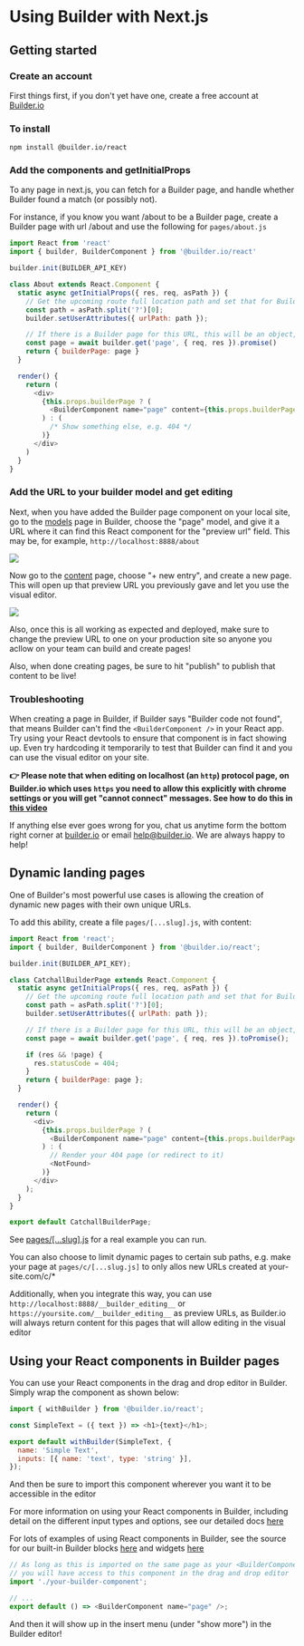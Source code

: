 # Using Builder with Next.js

## Getting started

### Create an account

First things first, if you don't yet have one, create a free account at [Builder.io](https://builder.io)

### To install

`npm install @builder.io/react`

### Add the components and getInitialProps

To any page in next.js, you can fetch for a Builder page, and handle whether Builder found a
match (or possibly not).

For instance, if you know you want /about to be a Builder page, create a Builder page with url /about
and use the following for `pages/about.js`

```js
import React from 'react'
import { builder, BuilderComponent } from '@builder.io/react'

builder.init(BUILDER_API_KEY)

class About extends React.Component {
  static async getInitialProps({ res, req, asPath }) {
    // Get the upcoming route full location path and set that for Builder.io page targeting
    const path = asPath.split('?')[0];
    builder.setUserAttributes({ urlPath: path });

    // If there is a Builder page for this URL, this will be an object, otherwise it'll be null
    const page = await builder.get('page', { req, res }).promise()
    return { builderPage: page }
  }

  render() {
    return (
      <div>
        {this.props.builderPage ? (
          <BuilderComponent name="page" content={this.props.builderPage} />
        ) : (
          /* Show something else, e.g. 404 */
        )}
      </div>
    )
  }
}
```

### Add the URL to your builder model and get editing

Next, when you have added the Builder page component on your local site, go to the [models](https://buidler.io/models) page in Builder, choose the "page" model, and give it a URL where it can find this React component for the "preview url" field. This may be, for example, `http://localhost:8888/about`

<img src="https://i.imgur.com/PRWvNM1.gif">

Now go to the [content](https://buidler.io/content) page, choose "+ new entry", and create a new page. This will open up that preview URL you previously gave and let you use the visual editor.

<img src="https://imgur.com/5BC0lYR.gif">

Also, once this is all working as expected and deployed, make sure to change the preview URL to one on your production site so anyone you acllow on your team can build and create pages!

Also, when done creating pages, be sure to hit "publish" to publish that content to be live!

### Troubleshooting

When creating a page in Builder, if Builder says "Builder code not found", that means Builder can't find the `<BuilderComponent />` in your React app. Try using your React devtools to ensure that component is in fact showing up. Even try hardcoding it temporarily to test that Builder can find it and you can use the visual editor on your site.

**👉 Please note that when editing on localhost (an `http`) protocol page, on Builder.io which uses `https` you need to allow this explicitly with chrome settings or you will get "cannot connect" messages. See how to do this in [this video](https://www.youtube.com/embed/YL5gbEmx9Wo?autoplay=1&loop=1&mute=1&modestbranding=1&color=white)**

If anything else ever goes wrong for you, chat us anytime form the bottom right corner at [builder.io](https://builder.io) or email help@builder.io. We are always happy to help!

## Dynamic landing pages

One of Builder's most powerful use cases is allowing the creation of dynamic new pages with their own unique URLs. 

To add this ability, create a file `pages/[...slug].js`, with content:


```js
import React from 'react';
import { builder, BuilderComponent } from '@builder.io/react';

builder.init(BUILDER_API_KEY);

class CatchallBuilderPage extends React.Component {
  static async getInitialProps({ res, req, asPath }) {
    // Get the upcoming route full location path and set that for Builder.io page targeting
    const path = asPath.split('?')[0];
    builder.setUserAttributes({ urlPath: path });

    // If there is a Builder page for this URL, this will be an object, otherwise it'll be null
    const page = await builder.get('page', { req, res }).toPromise();

    if (res && !page) {
      res.statusCode = 404;
    }
    return { builderPage: page };
  }

  render() {
    return (
      <div>
        {this.props.builderPage ? (
          <BuilderComponent name="page" content={this.props.builderPage} />
        ) : (
          // Render your 404 page (or redirect to it)
          <NotFound>
        )}
      </div>
    );
  }
}

export default CatchallBuilderPage;
```

See [pages/[...slug].js](pages/[...slug].js) for a real example you can run.

You can also choose to limit dynamic pages to certain sub paths, e.g. make your page at `pages/c/[...slug.js]` to only allos new URLs created at your-site.com/c/*

Additionally, when you integrate this way, you can use `http://localhost:8888/__builder_editing__` or `https://yoursite.com/__builder_editing__` as preview URLs, as Builder.io will always return content for this pages that will allow editing in the visual editor


## Using your React components in Builder pages

You can use your React components in the drag and drop editor in Builder. Simply wrap the component as shown below:

```js
import { withBuilder } from '@builder.io/react';

const SimpleText = ({ text }) => <h1>{text}</h1>;

export default withBuilder(SimpleText, {
  name: 'Simple Text',
  inputs: [{ name: 'text', type: 'string' }],
});
```

And then be sure to import this component wherever you want it to be accessible in the editor

For more information on using your React components in Builder, including
detail on the different input types and options, see our detailed docs [here](https://builder.io/c/docs/custom-react-components)

For lots of examples of using React components in Builder, see the source for our built-in Builder blocks [here](https://github.com/BuilderIO/builder/tree/master/packages/react/src/blocks) and widgets [here](https://github.com/BuilderIO/builder/tree/master/packages/widgets/src/components)

```js
// As long as this is imported on the same page as your <BuilderComponent> is used,
// you will have access to this component in the drag and drop editor
import './your-builder-component';

// ...
export default () => <BuilderComponent name="page" />;
```

And then it will show up in the insert menu (under "show more") in the Builder editor!
